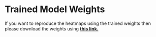 # Trained Model Weights


If you want to reproduce the heatmaps using the trained weights then please download the weights using **[this link.](https://drive.google.com/file/d/1J038MIkkov1GgE4VxLG0Mlx9xTGl14pX/view?usp=sharing)**
